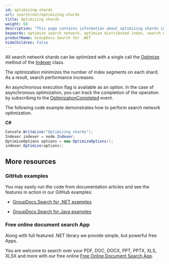 ```yaml
---
id: optimizing-shards
url: search/net/optimizing-shards
title: Optimizing shards
weight: 60
description: "This page contains information about optimizing shards in the search network."
keywords: optimize search network, optimize distributed index, search network optimization, distributed index optimization, shard optimization
productName: GroupDocs.Search for .NET
hideChildren: False
---
```

All search network shards can be optimized with a single call the [Optimize](https://reference.groupdocs.com/search/net/groupdocs.search.scaling/indexer/optimize/) method of the [Indexer](https://reference.groupdocs.com/search/net/groupdocs.search.scaling/indexer/) class.

The optimization minimizes the number of index segments on each shard. As a result, search performance increases.

An asynchronous execution flag is available as an option. In the case of asynchronous optimization, you can track the completion of the operation by subscribing to the [OptimizationCompleted](https://reference.groupdocs.com/search/net/groupdocs.search.scaling.events/nodeeventhub/optimizationcompleted/) event.

The following code example demonstrates how to perform search network optimization.

**C#**

```csharp
Console.WriteLine("Optimizing shards");
Indexer indexer = node.Indexer;
OptimizeOptions options = new OptimizeOptions();
indexer.Optimize(options);
```

## More resources

### GitHub examples

You may easily run the code from documentation articles and see the features in action in our GitHub examples:

*   [GroupDocs.Search for .NET examples](https://github.com/groupdocs-search/GroupDocs.Search-for-.NET)

*   [GroupDocs.Search for Java examples](https://github.com/groupdocs-search/GroupDocs.Search-for-Java)


### Free online document search App

Along with full featured .NET library we provide simple, but powerful free Apps.

You are welcome to search over your PDF, DOC, DOCX, PPT, PPTX, XLS, XLSX and more with our free online [Free Online Document Search App](https://products.groupdocs.app/search).
